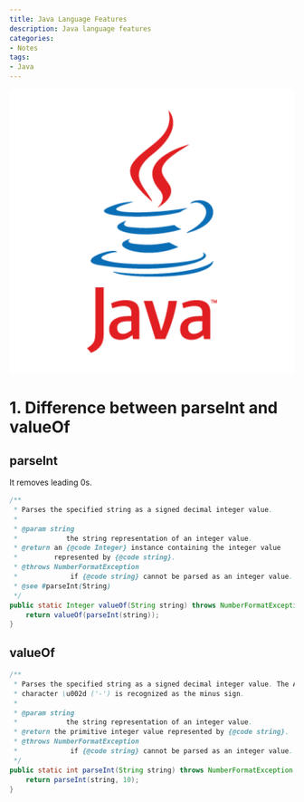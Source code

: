 ```yaml
---
title: Java Language Features
description: Java language features
categories:
- Notes
tags:
- Java
---
```



![java](/assets/images/post/java-language-features/java.png)

# 1. Difference between parseInt and valueOf
## parseInt
It removes leading 0s.
```Java
/**
 * Parses the specified string as a signed decimal integer value.
 *
 * @param string
 *            the string representation of an integer value.
 * @return an {@code Integer} instance containing the integer value
 *         represented by {@code string}.
 * @throws NumberFormatException
 *             if {@code string} cannot be parsed as an integer value.
 * @see #parseInt(String)
 */
public static Integer valueOf(String string) throws NumberFormatException {
    return valueOf(parseInt(string));
}
```

## valueOf
```Java
/**
 * Parses the specified string as a signed decimal integer value. The ASCII
 * character \u002d ('-') is recognized as the minus sign.
 *
 * @param string
 *            the string representation of an integer value.
 * @return the primitive integer value represented by {@code string}.
 * @throws NumberFormatException
 *             if {@code string} cannot be parsed as an integer value.
 */
public static int parseInt(String string) throws NumberFormatException {
    return parseInt(string, 10);
}
```
